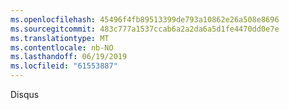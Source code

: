 ```yaml
---
ms.openlocfilehash: 45496f4fb89513399de793a10862e26a508e8696
ms.sourcegitcommit: 483c777a1537ccab6a2a2da6a5d1fe4470dd0e7e
ms.translationtype: MT
ms.contentlocale: nb-NO
ms.lasthandoff: 06/19/2019
ms.locfileid: "61553887"
---
```

Disqus